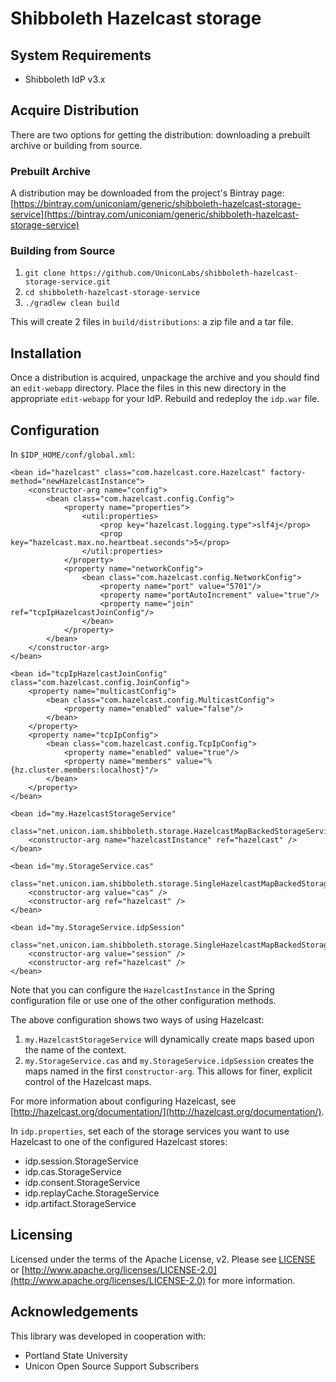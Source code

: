 # Shibboleth Hazelcast storage

## System Requirements

- Shibboleth IdP v3.x

## Acquire Distribution

There are two options for getting the distribution: downloading a prebuilt archive or building from source.

### Prebuilt Archive

A distribution may be downloaded from the project's Bintray page: [https://bintray.com/uniconiam/generic/shibboleth-hazelcast-storage-service](https://bintray.com/uniconiam/generic/shibboleth-hazelcast-storage-service)

### Building from Source

1. `git clone https://github.com/UniconLabs/shibboleth-hazelcast-storage-service.git`
1. `cd shibboleth-hazelcast-storage-service`
1. `./gradlew clean build`

This will create 2 files in `build/distributions`: a zip file and a tar file.

## Installation

Once a distribution is acquired, unpackage the archive and you should find an `edit-webapp` directory. Place the files
in this new directory in the appropriate `edit-webapp` for your IdP. Rebuild and redeploy the `idp.war` file.

## Configuration

In `$IDP_HOME/conf/global.xml`:

```
<bean id="hazelcast" class="com.hazelcast.core.Hazelcast" factory-method="newHazelcastInstance">
    <constructor-arg name="config">
        <bean class="com.hazelcast.config.Config">
            <property name="properties">
                <util:properties>
                    <prop key="hazelcast.logging.type">slf4j</prop>
                    <prop key="hazelcast.max.no.heartbeat.seconds">5</prop>
                </util:properties>
            </property>
            <property name="networkConfig">
                <bean class="com.hazelcast.config.NetworkConfig">
                    <property name="port" value="5701"/>
                    <property name="portAutoIncrement" value="true"/>
                    <property name="join" ref="tcpIpHazelcastJoinConfig"/>
                </bean>
            </property>
        </bean>
    </constructor-arg>
</bean>

<bean id="tcpIpHazelcastJoinConfig" class="com.hazelcast.config.JoinConfig">
    <property name="multicastConfig">
        <bean class="com.hazelcast.config.MulticastConfig">
            <property name="enabled" value="false"/>
        </bean>
    </property>
    <property name="tcpIpConfig">
        <bean class="com.hazelcast.config.TcpIpConfig">
            <property name="enabled" value="true"/>
            <property name="members" value="%{hz.cluster.members:localhost}"/>
        </bean>
    </property>
</bean>

<bean id="my.HazelcastStorageService"
      class="net.unicon.iam.shibboleth.storage.HazelcastMapBackedStorageService">
    <constructor-arg name="hazelcastInstance" ref="hazelcast" />
</bean>

<bean id="my.StorageService.cas"
        class="net.unicon.iam.shibboleth.storage.SingleHazelcastMapBackedStorageService">
    <constructor-arg value="cas" />
    <constructor-arg ref="hazelcast" />
</bean>

<bean id="my.StorageService.idpSession"
      class="net.unicon.iam.shibboleth.storage.SingleHazelcastMapBackedStorageService">
    <constructor-arg value="session" />
    <constructor-arg ref="hazelcast" />
</bean>
```

Note that you can configure the `HazelcastInstance` in the Spring configuration file or use one of the other configuration
methods.

The above configuration shows two ways of using Hazelcast:

1. `my.HazelcastStorageService` will dynamically create maps based upon the name of the context.
1. `my.StorageService.cas` and `my.StorageService.idpSession` creates the maps named in the first `constructor-arg`. This
allows for finer, explicit control of the Hazelcast maps.

For more information about configuring Hazelcast, see [http://hazelcast.org/documentation/](http://hazelcast.org/documentation/).

In `idp.properties`, set each of the storage services you want to use Hazelcast to one of the configured Hazelcast stores:

* idp.session.StorageService
* idp.cas.StorageService
* idp.consent.StorageService
* idp.replayCache.StorageService
* idp.artifact.StorageService

## Licensing

Licensed under the terms of the Apache License, v2. Please see [LICENSE](LICENSE) or [http://www.apache.org/licenses/LICENSE-2.0](http://www.apache.org/licenses/LICENSE-2.0) for more information.

## Acknowledgements

This library was developed in cooperation with:

* Portland State University
* Unicon Open Source Support Subscribers
